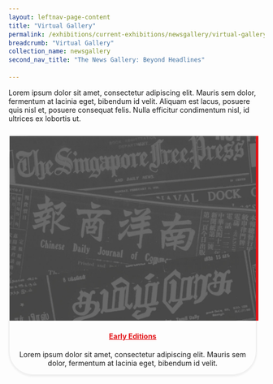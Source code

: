 ```yaml
---
layout: leftnav-page-content
title: "Virtual Gallery"
permalink: /exhibitions/current-exhibitions/newsgallery/virtual-gallery/
breadcrumb: "Virtual Gallery"
collection_name: newsgallery
second_nav_title: "The News Gallery: Beyond Headlines"

---
```


<p style="padding-bottom: 10px;">Lorem ipsum dolor sit amet, consectetur adipiscing elit. Mauris sem dolor, fermentum at lacinia eget, bibendum id velit. Aliquam est lacus, posuere quis nisl et, posuere consequat felis. Nulla efficitur condimentum nisl, id ultrices ex lobortis ut.</p>

<div class="sgds-container" style="text-align: center;">
    <div class="row" style="border: 2px solid #efefef; box-shadow: 0px 2px 3px #efefef; border-radius: 10%; margin-bottom: 15px; margin-right: 15px;">
        <div class="col is-half">
            <div class="row">
                <img src="/images/event-images/newsgallery/TNG_placeholder.jpg" alt="Early Editions" style="border-right: 5px solid #E21216;">
            </div>
        </div>
        <div class="col is-half">
            <div class="row" style="display: inline-block; margin: auto;">
                <h4><a href="/exhibitions/current-exhibitions/newsgallery/virtual-gallery/early-editions/" style="color:#E21216;">Early Editions</a></h4>
                <p>Lorem ipsum dolor sit amet, consectetur adipiscing elit. Mauris sem dolor, fermentum at lacinia eget, bibendum id velit.</p>
            </div> 
        </div>
    </div>
</div>



